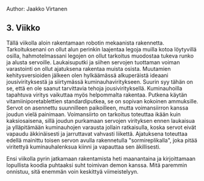 Author: Jaakko Virtanen
## 3. Viikko

Tällä viikolla aloin rakentamaan robotin mekaanista rakennetta. Tarkoituksenani on ollut alun perinkin laajentaa legoja muilla kotoa löytyvillä osilla, hahmotelmassani legojen on ollut tarkoitus muodostaa tukeva runko ja alusta servoille. Laukaisuputki ja siihen servojen tuottaman voiman varastointi on ollut ajatuksena rakentaa muista osista. Muutamien kehitysversioiden jälkeen olen hylkäämässä alkuperäistä ideaani jousivirityksestä ja siirtymässä kuminauhaviritykseen. Suurin syy tähän on se, että en ole saanut tarvittavia tehoja jousivirityksellä. Kuminauhoilla tapahtuva viritys vaikuttaa myös helpommalta rakentaa. Putkena käytän vitamiiniporetablettien standardiputkea, se on sopivan kokoinen ammuksille. Servot on asennettu suunnilleen paikoilleen, mutta voimansiirron kanssa joudun vielä painimaan. Voimansiirto on tarkoitus toteuttaa ikään kuin kaksiosaisena, sillä joudun purkamaan servojen virityksen ennen laukaisua ja ylläpitämään kuminauhojen varausta jollain ratkaisulla, koska servot eivät vapaudu äkkinäisesti ja jarruttavat vahvasti liikettä. Ajatuksena toteuttaa edellä mainittu toisen servon avulla rakennetulla "sormireplikalla", joka pitää viritettyä kuminauhalenksua kiinni ja vapauttaa sen äkillisesti.

Ensi viikolla pyrin jatkamaan rakentamista heti maanantaina ja kirjoittamaan lopullista koodia puhtaaksi suht toimivan demon kanssa. Mitä paremmin onnistuu, sitä enemmän voin keskittyä viimeistelyyn.
